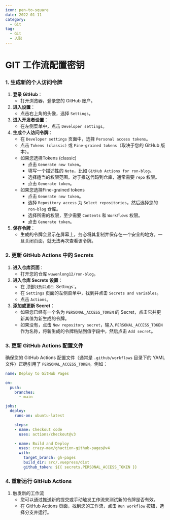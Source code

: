 ```yaml
---
icon: pen-to-square
date: 2022-01-11
category:
  - Git
tag:
  - Git
  - 入职
---
```

# GIT 工作流配置密钥


### 1. 生成新的个人访问令牌

1. **登录 GitHub**：
   - 打开浏览器，登录您的 GitHub 账户。
2. **进入设置**：
   - 点击右上角的头像，选择 `Settings`。
3. **进入开发者设置**：
   - 在左侧菜单中，点击 `Developer settings`。
4. **生成个人访问令牌**：
   - 在 `Developer settings` 页面中，选择 `Personal access tokens`。
   - 点击 `Tokens (classic)` 或 `Fine-grained tokens`（取决于您的 GitHub 版本）。
   - 如果您选择Tokens (classic)
     - 点击 `Generate new token`。
     - 填写一个描述性的 `Note`，比如 `GitHub Actions for ron-blog`。
     - 选择适当的权限范围。对于推送代码到仓库，通常需要 `repo` 权限。
     - 点击 `Generate token`。
   - 如果您选择Fine-grained tokens
     - 点击 `Generate new token`。
     - 选择 `Repository access` 为 `Select repositories`，然后选择您的 `ron-blog` 仓库。
     - 选择所需的权限，至少需要 `Contents` 和 `Workflows` 权限。
     - 点击 `Generate token`。
5. **保存令牌**：
   - 生成的令牌会显示在屏幕上，务必将其复制并保存在一个安全的地方。一旦关闭页面，就无法再次查看该令牌。

### 2. 更新 GitHub Actions 中的 Secrets

1. **进入仓库页面**：
   - 打开您的仓库 `wuwenlong12/ron-blog`。
2. **进入仓库 Secrets 设置**：
   - 在 顶部`找到并点击 `Settings`。
   - 在 `Settings` 页面的左侧菜单中，找到并点击 `Secrets and variables`。
   - 点击 `Actions`。
3. **添加或更新 Secret**：
   - 如果您已经有一个名为 `PERSONAL_ACCESS_TOKEN` 的 Secret，点击它并更新其值为新生成的令牌。
   - 如果没有，点击 `New repository secret`，输入 `PERSONAL_ACCESS_TOKEN` 作为名称，将新生成的令牌粘贴到值字段中，然后点击 `Add secret`。

### 3. 更新 GitHub Actions 配置文件

确保您的 GitHub Actions 配置文件（通常是 `.github/workflows` 目录下的 YAML 文件）正确引用了 `PERSONAL_ACCESS_TOKEN`。例如：

```yaml
name: Deploy to GitHub Pages

on:
  push:
    branches:
      - main

jobs:
  deploy:
    runs-on: ubuntu-latest

    steps:
    - name: Checkout code
      uses: actions/checkout@v3

    - name: Build and Deploy
      uses: crazy-max/ghaction-github-pages@v4
      with:
        target_branch: gh-pages
        build_dir: src/.vuepress/dist
        github_token: ${{ secrets.PERSONAL_ACCESS_TOKEN }}
```

### 4. 重新运行 GitHub Actions

1. 触发新的工作流
   - 您可以通过推送新的提交或手动触发工作流来测试新的令牌是否有效。
   - 在 GitHub Actions 页面，找到您的工作流，点击 `Run workflow` 按钮，选择分支并运行。

